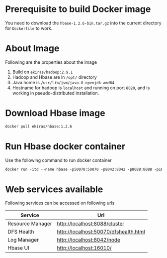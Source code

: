 # Prerequisite to build Docker image
You need to download the `hbase-1.2.6-bin.tar.gz` into the current directory for `Dockerfile` to work. 

# About Image

Following are the properties about the image
1. Build on `ekiras/hadoop:2.9.1`
2. Hadoop and Hbase are in `/opt/` directory
3. Java home is `/usr/lib/jvm/java-8-openjdk-amd64`
4. Hostname for hadoop is `localhost` and running on port `8020`, and is working in pseudo-distributed installation. 

# Download Hbase image
```Dockerfile
docker pull ekiras/hbase:1.2.6
```

# Run Hbase docker container
Use the following command to run docker container
```Dockerfile
docker run -itd --name hbase -p50070:50070 -p8042:8042 -p8088:8088 -p16010:16010 -p9095:9095 -p8085:8085 -p2181:2181 ekiras/hbase:1.2.6
```

# Web services available
Following services can be accessed on following urls

| Service | Url |
| --- | --- |
| Resource Manager | [http://localhost:8088/cluster](http://localhost:8088/cluster) |
| DFS Health | [http://localhost:50070/dfshealth.html](http://localhost:50070/dfshealth.html)|
| Log Manager| [http://localhost:8042/node](http://localhost:8042/node)|
| Hbase UI  | [http://localhost:16010/](http://localhost:16010/) |




